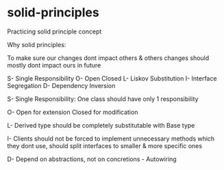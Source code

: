 # solid-principles
Practicing solid principle concept

Why solid principles:

To make sure our changes dont impact others & others changes should mostly dont impact ours in future

S- Single Responsibility
O- Open Closed
L- Liskov Substitution
I- Interface Segregation
D- Dependency Inversion

S- Single Responsibility: One class should have only 1 responsibility

O- Open for extension Closed for modification

L- Derived type should be completely substitutable with Base type

I- Clients should not be forced to implement unnecessary methods which they dont use, should split interfaces to smaller & more specific ones

D- Depend on abstractions, not on concretions - Autowiring
